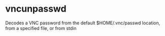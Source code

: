 # vncunpasswd
Decodes a VNC password from the default $HOME/.vnc/passwd location, from a specified file, or from stdin
